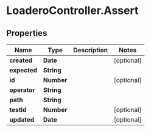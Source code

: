 # LoaderoController.Assert

## Properties
Name | Type | Description | Notes
------------ | ------------- | ------------- | -------------
**created** | **Date** |  | [optional] 
**expected** | **String** |  | 
**id** | **Number** |  | [optional] 
**operator** | **String** |  | 
**path** | **String** |  | 
**testId** | **Number** |  | [optional] 
**updated** | **Date** |  | [optional] 
